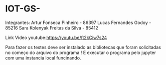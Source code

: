 # IOT-GS-

Integrantes:
Artur Fonseca Pinheiro - 86397
Lucas Fernandes Godoy - 85216
Sara Kolenyak Freitas da Silva - 85412

Link Video youtube:https://youtu.be/ft2kCiw7s24

Para fazer os testes deve ser instalado as bibliotecas que foram solicitadas no começo do arquivo do programa ! 
E executar o programa pelo jupyter com uma instancia local funcinando.
